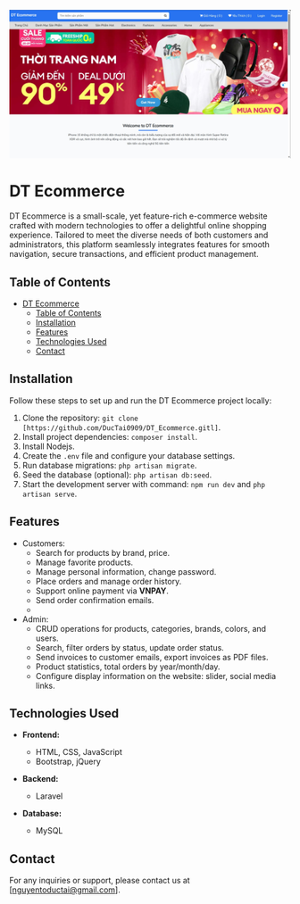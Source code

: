 ![Home Page](/public/uploads/home_page.png)

# DT Ecommerce

DT Ecommerce is a small-scale, yet feature-rich e-commerce website crafted with modern technologies to offer a delightful online shopping experience. Tailored to meet the diverse needs of both customers and administrators, this platform seamlessly integrates features for smooth navigation, secure transactions, and efficient product management.

## Table of Contents

- [DT Ecommerce](#dt-ecommerce)
  - [Table of Contents](#table-of-contents)
  - [Installation](#installation)
  - [Features](#features)
  - [Technologies Used](#technologies-used)
  - [Contact](#contact)

## Installation

Follow these steps to set up and run the DT Ecommerce project locally:

1. Clone the repository: `git clone [https://github.com/DucTai0909/DT_Ecommerce.gitl]`.
2. Install project dependencies: `composer install`.
3. Install Nodejs.
4. Create the `.env` file and configure your database settings.
5. Run database migrations: `php artisan migrate`.
6. Seed the database (optional): `php artisan db:seed`.
7. Start the development server with command: `npm run dev` and `php artisan serve`.

## Features

+ Customers:
  - Search for products by brand, price.
  - Manage favorite products.
  - Manage personal information, change password.
  - Place orders and manage order history.
  - Support online payment via **VNPAY**.
  - Send order confirmation emails.
  - 
+ Admin:
  - CRUD operations for products, categories, brands, colors, and users.
  - Search, filter orders by status, update order status.
  - Send invoices to customer emails, export invoices as PDF files.
  - Product statistics, total orders by year/month/day.
  - Configure display information on the website: slider, social media links.

## Technologies Used

- **Frontend:**
  - HTML, CSS, JavaScript
  - Bootstrap, jQuery

- **Backend:**
  - Laravel

- **Database:**
  - MySQL

## Contact

For any inquiries or support, please contact us at [nguyentoductai@gmail.com].